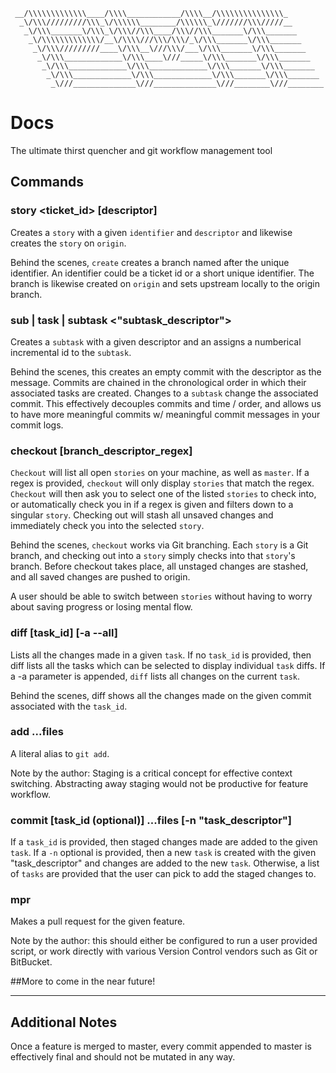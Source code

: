      __/\\\\\\\\\\\\\____/\\\\____________/\\\\__/\\\\\\\\\\\\\\\_
      _\/\\\/////////\\\_\/\\\\\\________/\\\\\\_\///////\\\/////__
       _\/\\\_______\/\\\_\/\\\//\\\____/\\\//\\\_______\/\\\_______
        _\/\\\\\\\\\\\\\/__\/\\\\///\\\/\\\/_\/\\\_______\/\\\_______
         _\/\\\/////////____\/\\\__\///\\\/___\/\\\_______\/\\\_______
          _\/\\\_____________\/\\\____\///_____\/\\\_______\/\\\_______
           _\/\\\_____________\/\\\_____________\/\\\_______\/\\\_______
            _\/\\\_____________\/\\\_____________\/\\\_______\/\\\_______
             _\///______________\///______________\///________\///________

# Docs
 The ultimate thirst quencher and git workflow management tool

## Commands

### story <ticket_id> [descriptor]

Creates a `story` with a given `identifier` and `descriptor` and likewise creates the `story` on `origin`.

Behind the scenes, `create` creates a branch named after the unique identifier. An identifier could be a ticket id or a short unique identifier. The branch is likewise created on `origin` and sets upstream locally to the origin branch.

### sub | task | subtask <"subtask_descriptor">

Creates a `subtask` with a given descriptor and an assigns a numberical incremental id to the `subtask`.

Behind the scenes, this creates an empty commit with the descriptor as the message. Commits are chained in the chronological order in which their associated tasks are created. Changes to a `subtask` change the associated commit. This effectively decouples commits and time / order, and allows us to have more meaningful commits w/ meaningful commit messages in your commit logs.

### checkout [branch_descriptor_regex]

`Checkout` will list all open `stories` on your machine, as well as `master`. If a regex is provided, `checkout` will only display `stories` that match the regex. `Checkout` will then ask you to select one of the listed `stories` to check into, or automatically check you in if a regex is given and filters down to a singular `story`. Checking out will stash all unsaved changes and immediately check you into the selected `story`.

Behind the scenes, `checkout` works via Git branching. Each `story` is a Git branch, and checking out into a `story` simply checks into that `story`'s branch. Before checkout takes place, all unstaged changes are stashed, and all saved changes are pushed to origin.

A user should be able to switch between `stories` without having to worry about saving progress or losing mental flow.

### diff [task_id] [-a --all]

Lists all the changes made in a given `task`. If no `task_id` is provided, then diff lists all the tasks which can be selected to display individual `task` diffs. If a -a parameter is appended, `diff` lists all changes on the current `task`.

Behind the scenes, diff shows all the changes made on the given commit associated with the `task_id`.

### add ...files

A literal alias to `git add`.

Note by the author: Staging is a critical concept for effective context switching. Abstracting away staging would not be productive for feature workflow.

### commit [task_id (optional)] ...files [-n "task_descriptor"]

If a `task_id` is provided, then staged changes made are added to the given `task`. If a `-n` optional is provided, then a new `task` is created with the given "task_descriptor" and changes are added to the new `task`. Otherwise, a list of `tasks` are provided that the user can pick to add the staged changes to.

### mpr

Makes a pull request for the given feature.

Note by the author: this should either be configured to run a user provided script, or work directly with various Version Control vendors such as Git or BitBucket.

##More to come in the near future!

___

## Additional Notes

Once a feature is merged to master, every commit appended to master is effectively final and should not be mutated in any way.